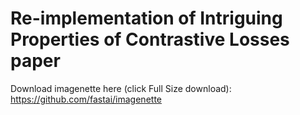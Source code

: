 # Re-implementation of Intriguing Properties of Contrastive Losses paper

Download imagenette here (click Full Size download): https://github.com/fastai/imagenette
